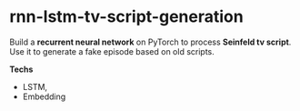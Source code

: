 # rnn-lstm-tv-script-generation
Build a __recurrent neural network__ on PyTorch to process __Seinfeld tv script__. Use it to generate a fake episode based on old scripts. 

__Techs__ 
- LSTM, 
- Embedding
